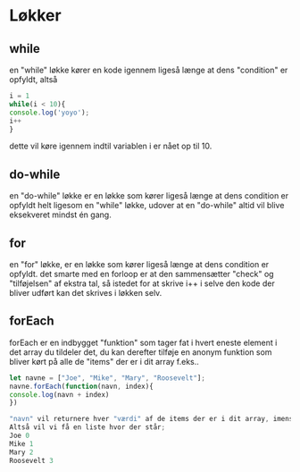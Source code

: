 # Løkker

## while
en "while" løkke kører en kode igennem ligeså længe at dens "condition" er opfyldt, altså 
  
```javascript
i = 1
while(i < 10){
console.log('yoyo');
i++
}
```
dette vil køre igennem indtil variablen i er nået op til 10.

## do-while
en "do-while" løkke er en løkke som kører ligeså længe at dens condition er opfyldt helt ligesom en "while" løkke, udover at en "do-while" altid vil blive eksekveret mindst én gang.

## for
en "for" løkke, er en løkke som kører ligeså længe at dens condition er opfyldt. det smarte med en forloop er at den sammensætter "check" og "tilføjelsen" af ekstra tal, så istedet for at skrive i++ i selve den kode der bliver udført kan det skrives i løkken selv.

## forEach
forEach er en indbygget "funktion" som tager fat i hvert eneste element i det array du tildeler det, du kan derefter tilføje en anonym funktion som bliver kørt på alle de "items" der er i dit array f.eks..

```javascript
let navne = ["Joe", "Mike", "Mary", "Roosevelt"];
navne.forEach(function(navn, index){
console.log(navn + index)
})

"navn" vil returnere hver "værdi" af de items der er i dit array, imens "index" vil returnere hver "indexering(plads)" af de items i dit array
Altså vil vi få en liste hvor der står;
Joe 0
Mike 1
Mary 2
Roosevelt 3
```
